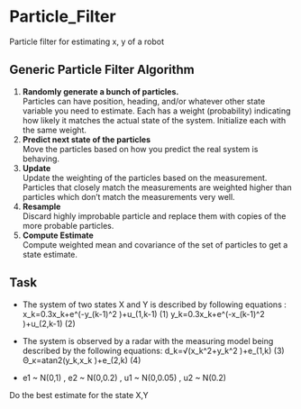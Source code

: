 # Particle_Filter
Particle filter for estimating x, y of a robot

##  Generic Particle Filter Algorithm
1. **Randomly generate a bunch of particles.**<br>
Particles can have position, heading, and/or whatever other state variable you need to estimate. Each has a weight (probability) indicating how likely it matches the actual state of the system. Initialize each with the same weight.
2. **Predict next state of the particles** <br>
Move the particles based on how you predict the real system is behaving.
3. **Update**<br>
Update the weighting of the particles based on the measurement. Particles that closely match the measurements are weighted higher than particles which don’t match the measurements very well.
4. **Resample**<br>
Discard highly improbable particle and replace them with copies of the more probable particles.
5. **Compute Estimate**<br>
Compute weighted mean and covariance of the set of particles to get a state estimate. 

## Task 
- The system of two states X and Y is described by
following equations :
x_k=0.3x_k+e^(-y_(k-1)^2 )+u_(1,k-1)   (1)
y_k=0.3x_k+e^(-x_(k-1)^2 )+u_(2,k-1)  (2)

- The system is observed by a radar with the measuring model being described by the following equations:
d_k=√(x_k^2+y_k^2 )+e_(1,k)  (3)
Θ_κ=atan2(y_k,x_k )+e_(2,k)  (4)
- e1 ~ N(0,1) , e2 ~ N(0,0.2) , u1 ~ N(0,0.05) , u2 ~ N(0.2)

Do the best estimate for the state X,Y
